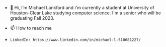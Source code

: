 - 👋 Hi, I’m Michael Lankford and i'm currently a student at University of Houston-Clear Lake studying computer science. I'm a senior who will be graduating Fall 2023.

- 📫 How to reach me
-     LinkedIn: https://www.linkedin.com/in/michael-l-510681227/

<!---
michaelank2049/michaelank2049 is a ✨ special ✨ repository because its `README.md` (this file) appears on your GitHub profile.
You can click the Preview link to take a look at your changes.
--->
